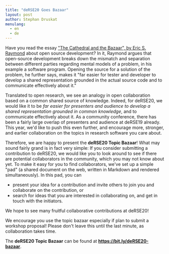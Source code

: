 ```yaml
---
title: "deRSE20 Goes Bazaar"
layout: post
author: Stephan Druskat
menulang: 
  - en
  - de
---
```


Have you read the essay ["The Cathedral and the Bazaar", by Eric S. Raymond](http://www.catb.org/~esr/writings/cathedral-bazaar/cathedral-bazaar/) about open source development?
In it, Raymond argues that open-source development breaks down the mismatch and separation between different parties regarding mental models of a problem, in his example a software program.
Opening the source for a solution of the problem, he further says, makes it "far easier for tester and developer to develop a shared representation grounded in the actual source code and to communicate effectively about it."

Translated to open research, we see an analogy in open collaboration based on a common shared source of knowledge. Indeed, for deRSE20, we would like it to be *far easier for presenters and audience to develop a shared representation grounded in common knowledge*, and to communicate effectively about it. As a community conference, there has been a fairly large overlap of presenters and audience at deRSE19 already. This year, we'd like to push this even further, and encourage more, stronger, and earlier collaboration on the topics in research software you care about.

Therefore, we are happy to present the **deRSE20 Topic Bazaar**! What may sound fairly grand is in fact very simple: If you consider submitting a contribution to deRSE20, we would like you to look around to see if there are potential collaborators in the community, which you may not know about yet. To make it easy for you to find collaborators, we've set up a simple "pad" (a shared document on the web, written in Markdown and rendered simultaneously). In this pad, you can

- present your idea for a contribution and invite others to join you and collaborate on the contribution, or
- search for ideas that you are interested in collaborating on, and get in touch with the initiators.

We hope to see many fruitful collaborative contributions at deRSE20!

We encourage you use the topic bazaar especially if plan to submit a workshop proposal! Please don't leave this until the last minute, as collaboration takes time.

The **deRSE20 Topic Bazaar** can be found at **<https://bit.ly/deRSE20-bazaar>**.